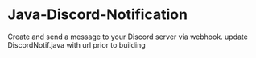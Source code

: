# Java-Discord-Notification

Create and send a message to your Discord server via webhook.
update DiscordNotif.java with url prior to building
